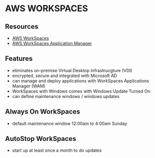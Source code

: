 # AWS WORKSPACES

## Resources

- [AWS WorkSpaces](https://docs.aws.amazon.com/workspaces/latest/adminguide/amazon-workspaces.html)
- [AWS WorkSpaces Application Manager](https://docs.aws.amazon.com/wam/latest/adminguide/what_is.html)

## Features

- eliminates on-premise Virtual Desktop Infrastrucgture (VDI)
- encrypted, secure and integrated with Microsoft AD
- can manage and deploy applications with WorkSpaces Applications Manager (WAM)
- WorkSpaces with Windows comes with Windows Update Turned On
- can define maintenance windows / windows updates

## Always On WorkSpaces

- default maintenance window 12:00am to 4:00am Sunday

## AutoStop WorkSpaces

- start up at least once a month to do updates
